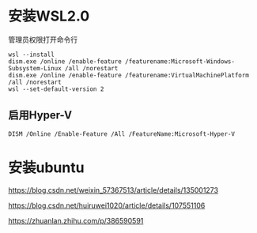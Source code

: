 # 安装WSL2.0

管理员权限打开命令行

```shell
wsl --install
dism.exe /online /enable-feature /featurename:Microsoft-Windows-Subsystem-Linux /all /norestart
dism.exe /online /enable-feature /featurename:VirtualMachinePlatform /all /norestart
wsl --set-default-version 2
```

## 启用Hyper-V

```shell
DISM /Online /Enable-Feature /All /FeatureName:Microsoft-Hyper-V
```

# 安装ubuntu

https://blog.csdn.net/weixin_57367513/article/details/135001273

https://blog.csdn.net/huiruwei1020/article/details/107551106

https://zhuanlan.zhihu.com/p/386590591

